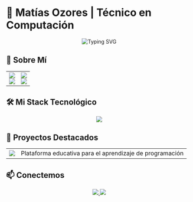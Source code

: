 # 🚀 Matías Ozores | Técnico en Computación

<div align="center">
  <img src="https://readme-typing-svg.herokuapp.com?font=Fira+Code&pause=1000&color=F75C7E&center=true&vCenter=true&width=435&lines=Desarrollador+Web;Técnico+en+Computación;Apasionado+por+la+Tecnología" alt="Typing SVG" />
</div>

## 🌟 Sobre Mí

<div align="center">
  <table>
    <tr>
      <td>
        <div align="center">
          <img src="https://img.shields.io/badge/Rol-Técnico_en_Computación-blue?style=for-the-badge&logo=terminal&logoColor=white" />
          <br/>
          <img src="https://img.shields.io/badge/Especialidad-Desarrollo_Web-green?style=for-the-badge&logo=code&logoColor=white" />
        </div>
      </td>
      <td>
        <div align="center">
          <img src="https://img.shields.io/badge/Características-Analítico|Detallista|Innovador-purple?style=for-the-badge" />
          <br/>
          <img src="https://img.shields.io/badge/Meta-Crear_soluciones_tecnológicas-orange?style=for-the-badge&logo=rocket&logoColor=white" />
        </div>
      </td>
    </tr>
  </table>
</div>

## 🛠️ Mi Stack Tecnológico

<div align="center">
  <img src="https://skillicons.dev/icons?i=js,react,html,css,git,github,vscode,c,java" />
</div>

## 🎯 Proyectos Destacados

<table>
  <tr>
    <td align="center">
      <a href="https://matiasozores.github.io/campus-virtual-programacion/">
        <img src="https://img.shields.io/badge/Campus_Virtual-Programación-blue?style=for-the-badge" />
      </a>
    </td>
    <td>Plataforma educativa para el aprendizaje de programación</td>
  </tr>
</table>

## 📫 Conectemos

<div align="center">
  <a href="https://www.linkedin.com/in/matiasozores">
    <img src="https://img.shields.io/badge/LinkedIn-0077B5?style=for-the-badge&logo=linkedin&logoColor=white" />
  </a>
  <a href="mailto:tu-email@ejemplo.com">
    <img src="https://img.shields.io/badge/Email-D14836?style=for-the-badge&logo=gmail&logoColor=white" />
  </a>
</div>


